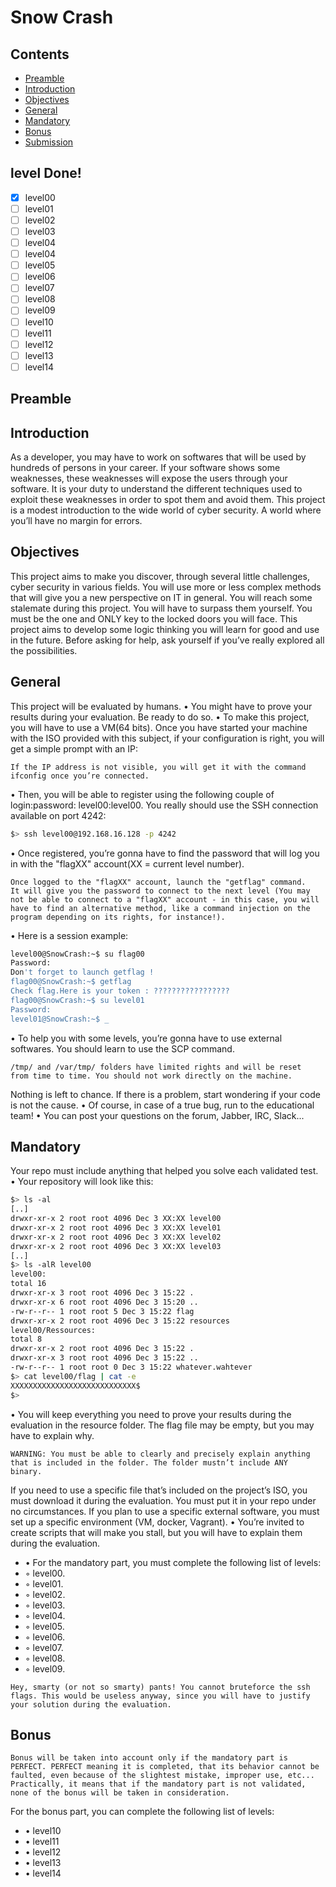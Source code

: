 # Snow Crash

## Contents

- [Preamble](#Preamble)
- [Introduction](#Introduction)
- [Objectives](#Objectives)
- [General](#General)
- [Mandatory](#Mandatory)
- [Bonus](#Bonus)
- [Submission](#Submission)

## level Done!
- [x] level00
- [ ] level01
- [ ] level02
- [ ] level03
- [ ] level04
- [ ] level04
- [ ] level05
- [ ] level06
- [ ] level07
- [ ] level08
- [ ] level09
- [ ] level10
- [ ] level11
- [ ] level12
- [ ] level13
- [ ] level14

## Preamble

## Introduction
As a developer, you may have to work on softwares that will be used by hundreds of
persons in your career.
If your software shows some weaknesses, these weaknesses will expose the users
through your software.
It is your duty to understand the different techniques used to exploit these weaknesses
in order to spot them and avoid them.
This project is a modest introduction to the wide world of cyber security. A world
where you’ll have no margin for errors.

## Objectives
This project aims to make you discover, through several little challenges, cyber security
in various fields.
You will use more or less complex methods that will give you a new perspective on
IT in general.
You will reach some stalemate during this project. You will have to surpass them
yourself. You must be the one and ONLY key to the locked doors you will face. This
project aims to develop some logic thinking you will learn for good and use in the future.
Before asking for help, ask yourself if you’ve really explored all the possibilities.

## General
This project will be evaluated by humans.
• You might have to prove your results during your evaluation. Be ready to do so.
• To make this project, you will have to use a VM(64 bits). Once you have started
your machine with the ISO provided with this subject, if your configuration is right,
you will get a simple prompt with an IP:

```
If the IP address is not visible, you will get it with the command
ifconfig once you’re connected.
```

• Then, you will be able to register using the following couple of login:password:
level00:level00.
You really should use the SSH connection available on port 4242:
```bash
$> ssh level00@192.168.16.128 -p 4242
```
• Once registered, you’re gonna have to find the password that will log you in with
the "flagXX" account(XX = current level number).

```
Once logged to the "flagXX" account, launch the "getflag" command.
It will give you the password to connect to the next level (You may
not be able to connect to a "flagXX" account - in this case, you will
have to find an alternative method, like a command injection on the
program depending on its rights, for instance!).
```

• Here is a session example:
```bash
level00@SnowCrash:~$ su flag00
Password:
Don't forget to launch getflag !
flag00@SnowCrash:~$ getflag
Check flag.Here is your token : ?????????????????
flag00@SnowCrash:~$ su level01
Password:
level01@SnowCrash:~$ _
```
• To help you with some levels, you’re gonna have to use external softwares. You
should learn to use the SCP command.
```
/tmp/ and /var/tmp/ folders have limited rights and will be reset
from time to time. You should not work directly on the machine.
```

Nothing is left to chance. If there is a problem, start wondering if your code is not
the cause.
• Of course, in case of a true bug, run to the educational team!
• You can post your questions on the forum, Jabber, IRC, Slack...

## Mandatory

Your repo must include anything that helped you solve each validated test.
• Your repository will look like this:
```bash
$> ls -al
[..]
drwxr-xr-x 2 root root 4096 Dec 3 XX:XX level00
drwxr-xr-x 2 root root 4096 Dec 3 XX:XX level01
drwxr-xr-x 2 root root 4096 Dec 3 XX:XX level02
drwxr-xr-x 2 root root 4096 Dec 3 XX:XX level03
[..]
$> ls -alR level00
level00:
total 16
drwxr-xr-x 3 root root 4096 Dec 3 15:22 .
drwxr-xr-x 6 root root 4096 Dec 3 15:20 ..
-rw-r--r-- 1 root root 5 Dec 3 15:22 flag
drwxr-xr-x 2 root root 4096 Dec 3 15:22 resources
level00/Ressources:
total 8
drwxr-xr-x 2 root root 4096 Dec 3 15:22 .
drwxr-xr-x 3 root root 4096 Dec 3 15:22 ..
-rw-r--r-- 1 root root 0 Dec 3 15:22 whatever.wahtever
$> cat level00/flag | cat -e
XXXXXXXXXXXXXXXXXXXXXXXXXXXX$
$>
```
• You will keep everything you need to prove your results during the evaluation in
the resource folder. The flag file may be empty, but you may have to explain why.

```warning
WARNING: You must be able to clearly and precisely explain anything
that is included in the folder. The folder mustn’t include ANY
binary.
```
If you need to use a specific file that’s included on the project’s ISO, you must download it during the evaluation. You must put it in your repo under no circumstances.
If you plan to use a specific external software, you must set up a specific environment (VM, docker, Vagrant).
• You’re invited to create scripts that will make you stall, but you will have to explain
them during the evaluation.
- • For the mandatory part, you must complete the following list of levels:
- ◦ level00.
- ◦ level01.
- ◦ level02.
- ◦ level03.
- ◦ level04.
- ◦ level05.
- ◦ level06.
- ◦ level07.
- ◦ level08.
- ◦ level09.

```
Hey, smarty (or not so smarty) pants! You cannot bruteforce the ssh
flags. This would be useless anyway, since you will have to justify
your solution during the evaluation.
```

## Bonus

```
Bonus will be taken into account only if the mandatory part is
PERFECT. PERFECT meaning it is completed, that its behavior cannot be
faulted, even because of the slightest mistake, improper use, etc...
Practically, it means that if the mandatory part is not validated,
none of the bonus will be taken in consideration.
```

For the bonus part, you can complete the following list of levels:
- • level10
- • level11
- • level12
- • level13
- • level14
